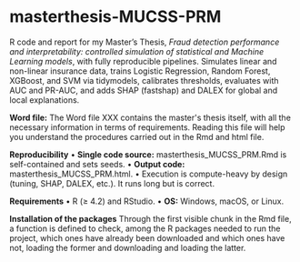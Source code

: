 # masterthesis-MUCSS-PRM
R code and report for my Master’s Thesis, *Fraud detection performance and interpretability: controlled simulation of statistical and Machine Learning models*, with fully reproducible pipelines. Simulates linear and non-linear insurance data, trains Logistic Regression, Random Forest, XGBoost, and SVM via tidymodels, calibrates thresholds, evaluates with AUC and PR-AUC, and adds SHAP (fastshap) and DALEX for global and local explanations.

**Word file:** The Word file XXX contains the master's thesis itself, with all the necessary information in terms of requirements. Reading this file will help you understand the procedures carried out in the Rmd and html file.

**Reproducibility**
	•	**Single code source:** masterthesis_MUCSS_PRM.Rmd is self-contained and sets seeds.
	•	**Output code:** masterthesis_MUCSS_PRM.html.
	•	Execution is compute-heavy by design (tuning, SHAP, DALEX, etc.). It runs long but is correct.

 **Requirements**
	•	R (≥ 4.2) and RStudio.
	•	**OS:** Windows, macOS, or Linux.

**Installation of the packages**
Through the first visible chunk in the Rmd file, a function is defined to check, among the R packages needed to run the project, which ones have already been downloaded and which ones have not, loading the former and downloading and loading the latter.
